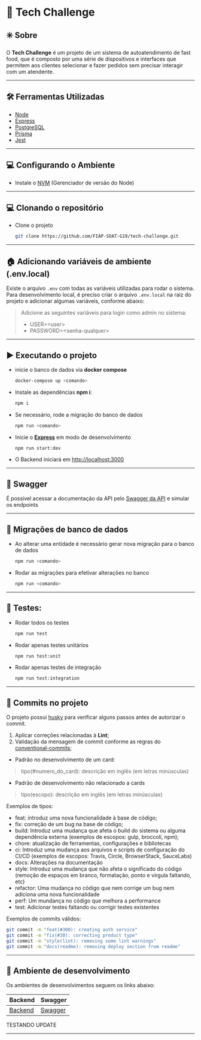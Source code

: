 # 💬 Tech Challenge

## ✳️ Sobre
O **Tech Challenge** é um projeto de um sistema de autoatendimento de fast food, que é composto por uma série de dispositivos e interfaces que permitem aos clientes selecionar e fazer pedidos sem precisar interagir com um atendente.

---

## 🛠 Ferramentas Utilizadas
- [Node](https://nodejs.dev)
- [Express](https://expressjs.com/pt-br/)
- [PostgreSQL](https://www.postgresql.org/)
- [Prisma](https://www.prisma.io/)
- [Jest](https://jestjs.io)

---
## 💻 Configurando o Ambiente

- Instale o [NVM](https://github.com/nvm-sh/nvm) (Gerenciador de versão do Node)
  
---

## 💻 Clonando o repositório

- Clone o projeto

  ```bash
  git clone https://github.com/FIAP-SOAT-G19/tech-challenge.git
  ````
---

## 🏠 Adicionando variáveis de ambiente (.env.local)
Existe o arquivo `.env` com todas as variáveis utilizadas para rodar o sistema. Para desenvolvimento local, é preciso criar o arquivo `.env.local` na raiz do projeto e adicionar algumas variáveis, conforme abaixo:

> Adicione as seguintes variáveis para login como admin no sistema:
> - USER=\<user>
> - PASSWORD=\<senha-qualquer>

---

## ▶️ Executando o projeto
- inicie o banco de dados via **docker compose**
  ```bash
  docker-compose up <comando>
  ```
- Instale as dependências **npm i**:
  ```bash
  npm i
  ```

- Se necessário, rode a migração do banco de dados
  ```bash
  npm run <comando>
  ```

- Inicie o [**Express**](https://expressjs.com/pt-br/) em modo de desenvolvimento
  ```bash
  npm run start:dev
  ```

- O Backend iniciará em [http://localhost:3000](http://localhost:3000)

---

## 🧩 Swagger
É possível acessar a documentação da API pelo [Swagger da API](http://localhost:3000/api) e simular os endpoints

---

## 🎲 Migrações de banco de dados
- Ao alterar uma entidade é necessário gerar nova migração para o banco de dados
  ```bash
  npm run <comando>
  ```

- Rodar as migrações para efetivar alterações no banco
  ```bash
  npm run <comando>
  ```
---

## 🧪 Testes:
- Rodar todos os testes
  ```bash
  npm run test
  ```
- Rodar apenas testes unitários
  ```bash
  npm run test:unit
  ```
- Rodar apenas testes de integração
  ```bash
  npm run test:integration
  ```
---

## 🚀 Commits no projeto

O projeto possui [husky](https://github.com/typicode/husky) para verificar alguns passos antes de autorizar o commit.

1. Aplicar correções relacionadas à **Lint**;
3. Validação da mensagem de commit conforme as regras do [conventional-commits](https://www.conventionalcommits.org/en/v1.0.0/);
  - Padrão no desenvolvimento de um card:
  > tipo(#numero_do_card): descrição em inglês (em letras minúsculas)
  - Padrão de desenvolvimento não relacionado a cards
  > tipo(escopo): descrição em inglês (em letras minúsculas)

Exemplos de tipos:
  - feat: introduz uma nova funcionalidade à base de código;
  - fix: correção de um bug na base de código;
  - build: Introduz uma mudança que afeta o build do sistema ou alguma dependência externa (exemplos de escopos: gulp, broccoli, npm);
  - chore: atualização de ferramentas, configurações e bibliotecas 
  - ci: Introduz uma mudança aos arquivos e scripts de configuração do CI/CD (exemplos de escopos: Travis, Circle, BrowserStack, SauceLabs)
  - docs: Alterações na documentação 
  - style: Introduz uma mudança que não afeta o significado do código (remoção de espaços em branco, formatação, ponto e virgula faltando, etc)
  - refactor: Uma mudança no código que nem corrige um bug nem adiciona uma nova funcionalidade
  - perf: Um mundança no código que melhora a performance
  - test: Adicionar testes faltando ou corrigir testes existentes

Exemplos de commits válidos:
  ```bash
  git commit -m "feat(#300): creating auth service"
  git commit -m "fix(#30): correcting product type"
  git commit -m "style(lint): removing some lint warnings"
  git commit -m "docs(readme): removing deploy section from readme"
  ```
---

## 🔗	 Ambiente de desenvolvimento ###

Os ambientes de desenvolvimentos seguem os links abaixo:

| Backend                                  | Swagger                                  | 
|------------------------------------------|-------------------------------------------|
| [Backend](http://localhost:3000)| [Swagger](http://localhost:3000/api)|  


TESTANDO UPDATE

---
